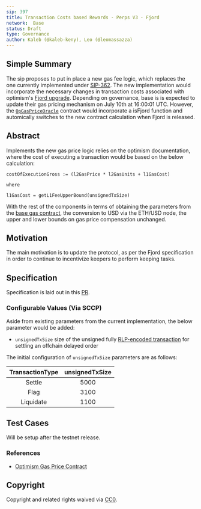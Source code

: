 ```yaml
---
sip: 397
title: Transaction Costs based Rewards - Perps V3 - Fjord
network:  Base
status: Draft
type: Governance
author: Kaleb (@kaleb-keny), Leo (@leomassazza)
---
```


## Simple Summary

The sip proposes to put in place a new gas fee logic, which replaces the one currently implemented under [SIP-362](https://sips.synthetix.io/sips/sip-362/). The new implementation would incorporate the necessary changes in transaction costs associated with optimism's [Fjord upgrade](https://docs.optimism.io/builders/notices/fjord-changes). Depending on governance, base is  is expected to update their gas pricing mechanism on July 10th at 16:00:01 UTC. However, the [`OpGasPriceOracle`](https://github.com/Synthetixio/synthetix-v3/blob/main/auxiliary/OpGasPriceOracle/contracts/OpGasPriceOracle.sol) contract would incorporate a isFjord function and automically switches to the new contract calculation when Fjord is released.

## Abstract

<!--A short (~200 word) description of the proposed change, the abstract should clearly describe the proposed change. This is what *will* be done if the SIP is implemented, not *why* it should be done or *how* it will be done. If the SIP proposes deploying a new contract, write, "we propose to deploy a new contract that will do x".-->

Implements the new gas price logic relies on the optimism documentation, where the cost of executing a transaction would be based on the below calculation:

```
costOfExecutionGross := (l2GasPrice * l2GasUnits + l1GasCost)

where

l1GasCost = getL1FeeUpperBound(unsignedTxSize)

```
With the rest of the components in terms of obtaining the parameters from the [base gas contract](https://basescan.org/address/0x420000000000000000000000000000000000000F), the conversion to USD via the ETH/USD node, the upper and lower bounds on gas price compensation unchanged.

## Motivation

The main motivation is to update the protocol, as per the Fjord specification in order to continue to incentivize keepers to perform keeping tasks.

## Specification

Specification is laid out in this [PR](https://github.com/Synthetixio/synthetix-v3/pull/2189).

### Configurable Values (Via SCCP)

Aside from existing parameters from the current implementation, the below parameter would be added:
- `unsignedTxSize`  size of the unsigned fully [RLP-encoded transaction](https://sepolia-optimism.etherscan.io/getRawTx?tx=0x6b614d3dd27c66b98f83055108509a8fcdaf9cc2924878345cb49ac3d91e338b) for settling an offchain delayed order

The initial configuration of `unsignedTxSize` parameters are as follows:

| **TransactionType** | **unsignedTxSize** |
|:-------------------:|:------------------:|
|        Settle       |        5000        |
|         Flag        |        3100        |
|      Liquidate      |        1100        |

## Test Cases

Will be setup after the testnet release.

### References
- [Optimism Gas Price Contract](https://vscode.blockscan.com/optimism-testnet/0xa919894851548179a0750865e7974da599c0fac7)


## Copyright

Copyright and related rights waived via [CC0](https://creativecommons.org/publicdomain/zero/1.0/).
